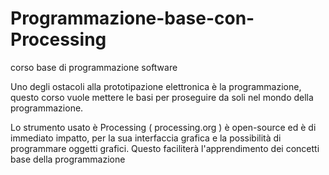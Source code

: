 # Programmazione-base-con-Processing
corso base di programmazione software

Uno degli ostacoli alla prototipazione elettronica è la programmazione, questo corso vuole mettere le basi per proseguire da soli nel mondo della programmazione. 

Lo strumento usato è Processing ( processing.org ) è open-source ed è di immediato impatto, per la sua interfaccia grafica e la possibilità di programmare oggetti grafici. Questo faciliterà l'apprendimento dei concetti base della programmazione
